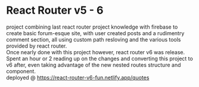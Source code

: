 # React Router v5 - 6

project combining last react router project knowledge with firebase to create basic forum-esque site, with user created posts and a rudimentry comment section, all using custom path resloving and the various tools provided by react router.  
Once nearly done with this project however, react router v6 was release. Spent an hour or 2 reading up on the changes and converting this project to v6 after, even taking advantage of the new nested routes structure and <Outlet> component.  
deployed @ https://react-router-v6-fun.netlify.app/quotes
